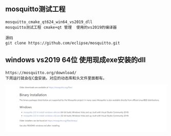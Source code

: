 ## mosquitto测试工程

```
mosquitto_cmake_qt624_win64_vs2019_dll
mosquitto测试工程 cmake+qt 管理  使用的vs2019的编译器

源码
git clone https://github.com/eclipse/mosquitto.git
```



## windows vs2019 64位  使用现成exe安装的dll

```
https://mosquitto.org/download/
下周运行就会在C盘安装。对应的动态库和头文件里面都有。
```

![1655100181806](README.assets/1655100181806.png)

